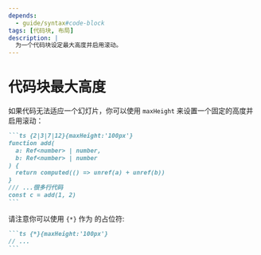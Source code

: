 ```yaml
---
depends:
  - guide/syntax#code-block
tags: [代码块, 布局]
description: |
  为一个代码块设定最大高度并启用滚动。
---
```


# 代码块最大高度

如果代码无法适应一个幻灯片，你可以使用 `maxHeight` 来设置一个固定的高度并启用滚动：

````md
```ts {2|3|7|12}{maxHeight:'100px'}
function add(
  a: Ref<number> | number,
  b: Ref<number> | number
) {
  return computed(() => unref(a) + unref(b))
}
/// ...很多行代码
const c = add(1, 2)
```
````

请注意你可以使用 `{*}` 作为 <LinkInline link="features/line-highlighting" /> 的占位符:

````md
```ts {*}{maxHeight:'100px'}
// ...
```
````
